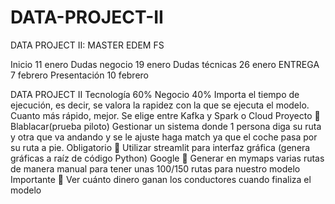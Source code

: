 # DATA-PROJECT-II
DATA PROJECT II: MASTER EDEM FS 

Inicio 11 enero
Dudas negocio 19 enero
Dudas técnicas 26 enero
ENTREGA 7 febrero
Presentación 10 febrero

DATA PROJECT II
Tecnología 60% Negocio 40%
Importa el tiempo de ejecución, es decir, se valora la rapidez con la que se ejecuta el modelo. Cuanto más rápido, mejor.
Se elige entre Kafka y Spark o Cloud
Proyecto  Blablacar(prueba piloto) Gestionar un sistema donde 1 persona diga su ruta y otra que va andando y se le ajuste haga match ya que el coche pasa por su ruta a pie.
Obligatorio  Utilizar streamlit para interfaz gráfica (genera gráficas a raíz de código Python)
Google  Generar en mymaps varias rutas de manera manual para tener unas 100/150 rutas para nuestro modelo
Importante  Ver cuánto dinero ganan los conductores cuando finaliza el modelo
